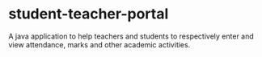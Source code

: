 # student-teacher-portal
A java application to help teachers and students to respectively enter and view attendance, marks and other academic activities.

